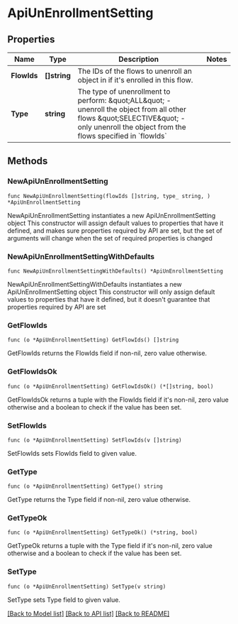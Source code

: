 # ApiUnEnrollmentSetting

## Properties

Name | Type | Description | Notes
------------ | ------------- | ------------- | -------------
**FlowIds** | **[]string** | The IDs of the flows to unenroll an object in if it&#39;s enrolled in this flow. | 
**Type** | **string** | The type of unenrollment to perform:  \&quot;ALL\&quot; - unenroll the object from all other flows  \&quot;SELECTIVE\&quot; - only unenroll the object from the flows specified in &#x60;flowIds&#x60; | 

## Methods

### NewApiUnEnrollmentSetting

`func NewApiUnEnrollmentSetting(flowIds []string, type_ string, ) *ApiUnEnrollmentSetting`

NewApiUnEnrollmentSetting instantiates a new ApiUnEnrollmentSetting object
This constructor will assign default values to properties that have it defined,
and makes sure properties required by API are set, but the set of arguments
will change when the set of required properties is changed

### NewApiUnEnrollmentSettingWithDefaults

`func NewApiUnEnrollmentSettingWithDefaults() *ApiUnEnrollmentSetting`

NewApiUnEnrollmentSettingWithDefaults instantiates a new ApiUnEnrollmentSetting object
This constructor will only assign default values to properties that have it defined,
but it doesn't guarantee that properties required by API are set

### GetFlowIds

`func (o *ApiUnEnrollmentSetting) GetFlowIds() []string`

GetFlowIds returns the FlowIds field if non-nil, zero value otherwise.

### GetFlowIdsOk

`func (o *ApiUnEnrollmentSetting) GetFlowIdsOk() (*[]string, bool)`

GetFlowIdsOk returns a tuple with the FlowIds field if it's non-nil, zero value otherwise
and a boolean to check if the value has been set.

### SetFlowIds

`func (o *ApiUnEnrollmentSetting) SetFlowIds(v []string)`

SetFlowIds sets FlowIds field to given value.


### GetType

`func (o *ApiUnEnrollmentSetting) GetType() string`

GetType returns the Type field if non-nil, zero value otherwise.

### GetTypeOk

`func (o *ApiUnEnrollmentSetting) GetTypeOk() (*string, bool)`

GetTypeOk returns a tuple with the Type field if it's non-nil, zero value otherwise
and a boolean to check if the value has been set.

### SetType

`func (o *ApiUnEnrollmentSetting) SetType(v string)`

SetType sets Type field to given value.



[[Back to Model list]](../README.md#documentation-for-models) [[Back to API list]](../README.md#documentation-for-api-endpoints) [[Back to README]](../README.md)


